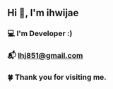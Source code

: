 

## Hi 👋, I'm ihwijae

### 💻 I'm Developer :)<br>
### 📬 lhj851@gmail.com<br>
### 🍀 Thank you for visiting me.<br>
